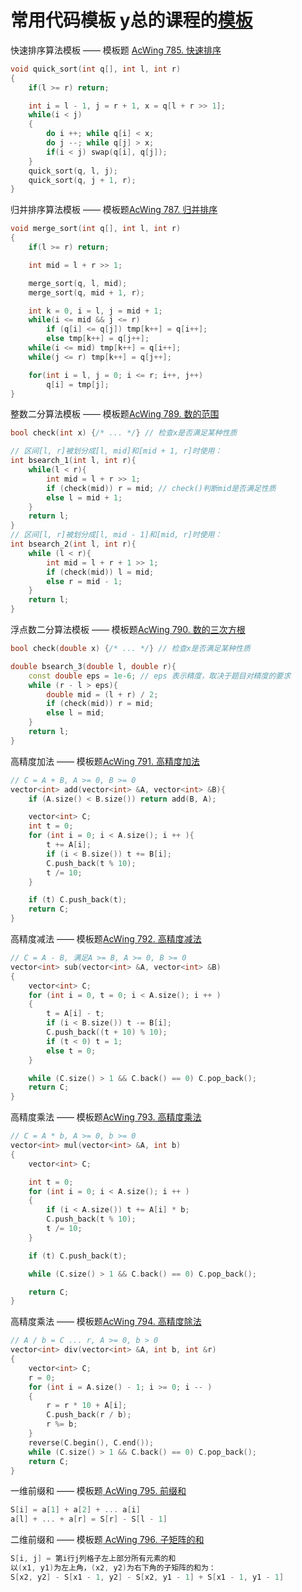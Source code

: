 # 常用代码模板 y总的课程的[模板](https://www.acwing.com/blog/content/277/)

快速排序算法模板 —— 模板题 [AcWing 785. 快速排序](https://www.acwing.com/problem/content/787/)

```cpp
void quick_sort(int q[], int l, int r)
{
    if(l >= r) return;

    int i = l - 1, j = r + 1, x = q[l + r >> 1];
    while(i < j)
    {
        do i ++; while q[i] < x;
        do j --; while q[j] > x;
        if(i < j) swap(q[i], q[j]);
    }
    quick_sort(q, l, j);
    quick_sort(q, j + 1, r);
}
```

归并排序算法模板 —— 模板题[AcWing 787. 归并排序](https://www.acwing.com/problem/content/789/)

```cpp
void merge_sort(int q[], int l, int r)
{
    if(l >= r) return;

    int mid = l + r >> 1;

    merge_sort(q, l, mid);
    merge_sort(q, mid + 1, r);

    int k = 0, i = l, j = mid + 1;
    while(i <= mid && j <= r)
        if (q[i] <= q[j]) tmp[k++] = q[i++];
        else tmp[k++] = q[j++];
    while(i <= mid) tmp[k++] = q[i++];
    while(j <= r) tmp[k++] = q[j++];

    for(int i = l, j = 0; i <= r; i++, j++)
        q[i] = tmp[j];
}
```

整数二分算法模板 —— 模板题[AcWing 789. 数的范围](https://www.acwing.com/problem/content/791/)

```cpp
bool check(int x) {/* ... */} // 检查x是否满足某种性质

// 区间[l, r]被划分成[l, mid]和[mid + 1, r]时使用：
int bsearch_1(int l, int r){
    while(l < r){
        int mid = l + r >> 1;
        if (check(mid)) r = mid; // check()判断mid是否满足性质
        else l = mid + 1;
    }
    return l;
}
// 区间[l, r]被划分成[l, mid - 1]和[mid, r]时使用：
int bsearch_2(int l, int r){
    while (l < r){
        int mid = l + r + 1 >> 1;
        if (check(mid)) l = mid;
        else r = mid - 1;
    }
    return l;
}
```

浮点数二分算法模板 —— 模板题[AcWing 790. 数的三次方根](https://www.acwing.com/problem/content/792/)
```cpp
bool check(double x) {/* ... */} // 检查x是否满足某种性质

double bsearch_3(double l, double r){
    const double eps = 1e-6; // eps 表示精度，取决于题目对精度的要求
    while (r - l > eps){
        double mid = (l + r) / 2;
        if (check(mid)) r = mid;
        else l = mid;
    }
    return l;
}
```

高精度加法 —— 模板题[AcWing 791. 高精度加法](https://www.acwing.com/problem/content/793/)
```cpp 
// C = A + B, A >= 0, B >= 0
vector<int> add(vector<int> &A, vector<int> &B){
    if (A.size() < B.size()) return add(B, A);

    vector<int> C;
    int t = 0;
    for (int i = 0; i < A.size(); i ++ ){
        t += A[i];
        if (i < B.size()) t += B[i];
        C.push_back(t % 10);
        t /= 10;
    }

    if (t) C.push_back(t);
    return C;
}
```

高精度减法 —— 模板题[AcWing 792. 高精度减法](https://www.acwing.com/problem/content/794/)
```cpp
// C = A - B, 满足A >= B, A >= 0, B >= 0
vector<int> sub(vector<int> &A, vector<int> &B)
{
    vector<int> C;
    for (int i = 0, t = 0; i < A.size(); i ++ )
    {
        t = A[i] - t;
        if (i < B.size()) t -= B[i];
        C.push_back((t + 10) % 10);
        if (t < 0) t = 1;
        else t = 0;
    }

    while (C.size() > 1 && C.back() == 0) C.pop_back();
    return C;
}
```

高精度乘法 —— 模板题[AcWing 793. 高精度乘法](https://www.acwing.com/problem/content/795/)
```cpp
// C = A * b, A >= 0, b >= 0
vector<int> mul(vector<int> &A, int b)
{
    vector<int> C;

    int t = 0;
    for (int i = 0; i < A.size(); i ++ )
    {
        if (i < A.size()) t += A[i] * b;
        C.push_back(t % 10);
        t /= 10;
    }

    if (t) C.push_back(t);

    while (C.size() > 1 && C.back() == 0) C.pop_back();

    return C;
}
```

高精度乘法 —— 模板题[AcWing 794. 高精度除法](https://www.acwing.com/problem/content/796/)
```cpp
// A / b = C ... r, A >= 0, b > 0
vector<int> div(vector<int> &A, int b, int &r)
{
    vector<int> C;
    r = 0;
    for (int i = A.size() - 1; i >= 0; i -- )
    {
        r = r * 10 + A[i];
        C.push_back(r / b);
        r %= b;
    }
    reverse(C.begin(), C.end());
    while (C.size() > 1 && C.back() == 0) C.pop_back();
    return C;
}
```

一维前缀和 —— 模板题[ AcWing 795. 前缀和](https://www.acwing.com/problem/content/797/)
```cpp
S[i] = a[1] + a[2] + ... a[i]
a[l] + ... + a[r] = S[r] - S[l - 1]
```

二维前缀和 —— 模板题[ AcWing 796. 子矩阵的和](https://www.acwing.com/problem/content/798/)
```cpp
S[i, j] = 第i行j列格子左上部分所有元素的和
以(x1, y1)为左上角，(x2, y2)为右下角的子矩阵的和为：
S[x2, y2] - S[x1 - 1, y2] - S[x2, y1 - 1] + S[x1 - 1, y1 - 1]
```

